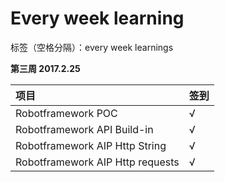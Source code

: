 ﻿# Every week learning

标签（空格分隔）：every week learnings

**第三周 2017.2.25**

项目|签到
:---------------|:---------------
Robotframework POC|√|
Robotframework API Build-in|√|
Robotframework AIP Http String|√|
Robotframework AIP Http requests|√|






